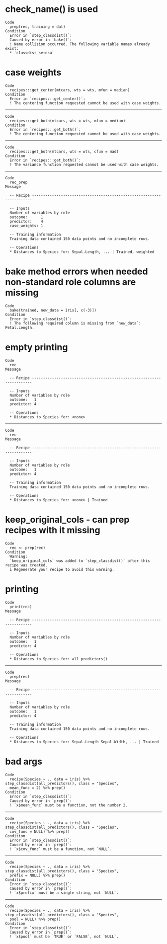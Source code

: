 # check_name() is used

    Code
      prep(rec, training = dat)
    Condition
      Error in `step_classdist()`:
      Caused by error in `bake()`:
      ! Name collision occurred. The following variable names already exist:
      * `classdist_setosa`

# case weights

    Code
      recipes:::get_center(mtcars, wts = wts, mfun = median)
    Condition
      Error in `recipes:::get_center()`:
      ! The centering function requested cannot be used with case weights.

---

    Code
      recipes:::get_both(mtcars, wts = wts, mfun = median)
    Condition
      Error in `recipes:::get_both()`:
      ! The centering function requested cannot be used with case weights.

---

    Code
      recipes:::get_both(mtcars, wts = wts, cfun = mad)
    Condition
      Error in `recipes:::get_both()`:
      ! The variance function requested cannot be used with case weights.

---

    Code
      rec_prep
    Message
      
      -- Recipe ----------------------------------------------------------------------
      
      -- Inputs 
      Number of variables by role
      outcome:      1
      predictor:    4
      case_weights: 1
      
      -- Training information 
      Training data contained 150 data points and no incomplete rows.
      
      -- Operations 
      * Distances to Species for: Sepal.Length, ... | Trained, weighted

# bake method errors when needed non-standard role columns are missing

    Code
      bake(trained, new_data = iris[, c(-3)])
    Condition
      Error in `step_classdist()`:
      ! The following required column is missing from `new_data`: Petal.Length.

# empty printing

    Code
      rec
    Message
      
      -- Recipe ----------------------------------------------------------------------
      
      -- Inputs 
      Number of variables by role
      outcome:   1
      predictor: 4
      
      -- Operations 
      * Distances to Species for: <none>

---

    Code
      rec
    Message
      
      -- Recipe ----------------------------------------------------------------------
      
      -- Inputs 
      Number of variables by role
      outcome:   1
      predictor: 4
      
      -- Training information 
      Training data contained 150 data points and no incomplete rows.
      
      -- Operations 
      * Distances to Species for: <none> | Trained

# keep_original_cols - can prep recipes with it missing

    Code
      rec <- prep(rec)
    Condition
      Warning:
      `keep_original_cols` was added to `step_classdist()` after this recipe was created.
      i Regenerate your recipe to avoid this warning.

# printing

    Code
      print(rec)
    Message
      
      -- Recipe ----------------------------------------------------------------------
      
      -- Inputs 
      Number of variables by role
      outcome:   1
      predictor: 4
      
      -- Operations 
      * Distances to Species for: all_predictors()

---

    Code
      prep(rec)
    Message
      
      -- Recipe ----------------------------------------------------------------------
      
      -- Inputs 
      Number of variables by role
      outcome:   1
      predictor: 4
      
      -- Training information 
      Training data contained 150 data points and no incomplete rows.
      
      -- Operations 
      * Distances to Species for: Sepal.Length Sepal.Width, ... | Trained

# bad args

    Code
      recipe(Species ~ ., data = iris) %>% step_classdist(all_predictors(), class = "Species",
      mean_func = 2) %>% prep()
    Condition
      Error in `step_classdist()`:
      Caused by error in `prep()`:
      ! `x$mean_func` must be a function, not the number 2.

---

    Code
      recipe(Species ~ ., data = iris) %>% step_classdist(all_predictors(), class = "Species",
      cov_func = NULL) %>% prep()
    Condition
      Error in `step_classdist()`:
      Caused by error in `prep()`:
      ! `x$cov_func` must be a function, not `NULL`.

---

    Code
      recipe(Species ~ ., data = iris) %>% step_classdist(all_predictors(), class = "Species",
      prefix = NULL) %>% prep()
    Condition
      Error in `step_classdist()`:
      Caused by error in `prep()`:
      ! `x$prefix` must be a single string, not `NULL`.

---

    Code
      recipe(Species ~ ., data = iris) %>% step_classdist(all_predictors(), class = "Species",
      pool = NULL) %>% prep()
    Condition
      Error in `step_classdist()`:
      Caused by error in `prep()`:
      ! `x$pool` must be `TRUE` or `FALSE`, not `NULL`.

